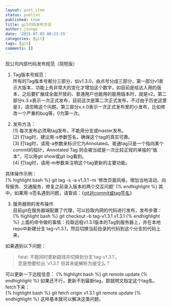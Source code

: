 ```yaml
---
layout: post_item
status: publish
published: true
title: git代码发布方法
author: jsongo
date: '2015-07-03 00:23:35'
categories: [git]
tags: [git]
comments: []
---
```

现公司内部代码发布规范（简短版）

1. Tag版本号规范：  
所有的Tag版本号都分三部分，如v1.3.0，由点号分成三部分，第一部分v1表示大版本，功能上有非常大的变化才增加这个数字，如目前是给达人用的版本，之后要扩展成全面开放的、普通用户也能用的能用版本时，就是v2。第二部分x.3.x表示一次正式发布，目前这次是第二次正式发布，不过由于历史这里是3，请忽略这个问题。第三部分x.x.0表示一次正式发布里的小发布，比如修改一个严重的bug等，0为第一次。


2. 发布方法：  
[1] 每次发布必须用tag发布，不能用分支或master发布。  
[2] 打tag时，建议用-s参数签名，确保这个tag的真实可靠。  
[3] 打tag时，请用-a参数来标识它为Annotated。普通tag只是一个指向某个commit的指针，Annotated Tag 则会被当成是一次比较正规的单独的“版本”，可以用git show或git log看到。  
[4] 打tag时，请用-m参数来注明这个tag更新的主要功能。  

具体操作示例：  
{% highlight bash %}
git tag -s -a v1.3.1 -m '修改页面风格，增加当地活动、向导服务、交通服务，修复之前录入版本的两个交互问题'
{% endhighlight %}
其中，如果用-s签名遇到问题，请查阅：《[git对commit或tag签名](http://jsongo.github.io/post/git/2015/sign-a-git-commit/)》  

3. 服务器侧的发布操作  
目前git在服务器端配置了代理，可以拉取内网的代码进行发布，发布步骤：  
{% highlight bash %}
git checkout -b tag-v1.3.1 v1.3.1
{% endhighlight %}
上面的命令做的事情：拉取远程v1.3.1版本的Tag到服务器上，并在本地repo中新建分支 tag-v1.3.1，然后切换当前目录的代码到这个分支的代码上来。  

如果遇到以下问题：  

> fatal: 不能同时更新路径并切换到分支’tag-v1.3.1’。  
> 您是想要检出 ‘v1.3.1′ 但其未能解析为提交么？  

可以更新一下远程信息：
{% highlight bash %}
git remote update
{% endhighlight %}
如果还不行，更新不到最新tag，那就明文指定这个tag名，fetch下来：  
{% highlight bash %}
git fetch origin v1.3.1
git remote update
{% endhighlight %}
这样基本就可以解决这类问题。
